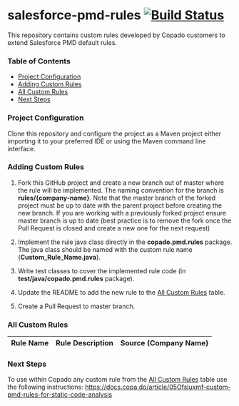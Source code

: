 # salesforce-pmd-rules [![Build Status](https://travis-ci.org/CopadoSolutions/salesforce-pmd-rules.svg?branch=master)](https://travis-ci.org/CopadoSolutions/salesforce-pmd-rules)
This repository contains custom rules developed by Copado customers to extend Salesforce PMD default rules.

### Table of Contents
* [Project Configuration](#project-configuration)
* [Adding Custom Rules](#adding-custom-rules)
* [All Custom Rules](#all-custom-rules)
* [Next Steps](#next-steps)



### Project Configuration
Clone this repository and configure the project as a Maven project either importing it to your preferred IDE or using the Maven command line interface. 

### Adding Custom Rules
1. Fork this GitHub project and create a new branch out of master where the rule will be implemented. The naming convention for the branch is **rules/{company-name}**. Note that the master branch of the forked project must be up to date with the parent project before creating the new branch. If you are working with a previously forked project ensure master branch is up to date (best practice is to remove the fork once the Pull Request is closed and create a new one for the next request)

2. Implement the rule java class directly in the **copado.pmd.rules** package. The java class should be named with the custom rule name (**Custom_Rule_Name.java**).

3. Write test classes to cover the implemented rule code (in **test/java/copado.pmd.rules** package).

3. Update the README to add the new rule to the [All Custom Rules](#all-custom-rules) table.

4. Create a Pull Request to master branch.

### All Custom Rules
| Rule Name | Rule Description | Source (Company Name)| 
| --- | --- | --- | 

### Next Steps
To use within Copado any custom rule from the [All Custom Rules](#all-custom-rules) table use the following instructions:
https://docs.copa.do/article/05Ofsiuxmf-custom-pmd-rules-for-static-code-analysis


